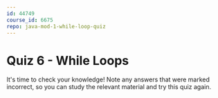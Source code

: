 ```yaml
---
id: 44749
course_id: 6675
repo: java-mod-1-while-loop-quiz
---
```


# Quiz 6 - While Loops

It's time to check your knowledge! Note any answers that were marked incorrect,
so you can study the relevant material and try this quiz again.
